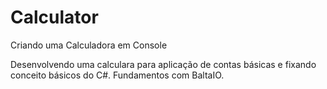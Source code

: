 # Calculator
 Criando uma Calculadora em Console

Desenvolvendo  uma calculara  para  aplicação de  contas básicas e fixando  conceito básicos  do C#.
Fundamentos  com BaltaIO.

